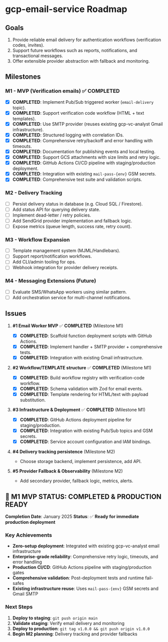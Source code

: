 # gcp-email-service Roadmap

## Goals

1. Provide reliable email delivery for authentication workflows (verification codes, invites).
2. Support future workflows such as reports, notifications, and transactional messages.
3. Offer extensible provider abstraction with fallback and monitoring.

## Milestones

### M1 - MVP (Verification emails) ✅ **COMPLETED**
- [x] **COMPLETED**: Implement Pub/Sub triggered worker (`email-delivery` topic).
- [x] **COMPLETED**: Support verification code workflow (HTML + text templates).
- [x] **COMPLETED**: Use SMTP provider (reuses existing gcp-vc-analyst Gmail infrastructure).
- [x] **COMPLETED**: Structured logging with correlation IDs.
- [x] **COMPLETED**: Comprehensive retry/backoff and error handling with timeouts.
- [x] **COMPLETED**: Documentation for publishing events and local testing.
- [x] **COMPLETED**: Support GCS attachments with size limits and retry logic.
- [x] **COMPLETED**: GitHub Actions CI/CD pipeline with staging/production deployment.
- [x] **COMPLETED**: Integration with existing `mail-pass-{env}` GSM secrets.
- [x] **COMPLETED**: Comprehensive test suite and validation scripts.

### M2 - Delivery Tracking
- [ ] Persist delivery status in database (e.g. Cloud SQL / Firestore).
- [ ] Add status API for querying delivery state.
- [ ] Implement dead-letter / retry policies.
- [ ] Add SendGrid provider implementation and fallback logic.
- [ ] Expose metrics (queue length, success rate, retry count).

### M3 - Workflow Expansion
- [ ] Template management system (MJML/Handlebars).
- [ ] Support report/notification workflows.
- [ ] Add CLI/admin tooling for ops.
- [ ] Webhook integration for provider delivery receipts.

### M4 - Messaging Extensions (Future)
- [ ] Evaluate SMS/WhatsApp workers using similar pattern.
- [ ] Add orchestration service for multi-channel notifications.

## Issues

1. **#1 Email Worker MVP** ✅ **COMPLETED** (Milestone M1)
   - [x] **COMPLETED**: Scaffold function deployment scripts with GitHub Actions.
   - [x] **COMPLETED**: Implement handler + SMTP provider + comprehensive tests.
   - [x] **COMPLETED**: Integration with existing Gmail infrastructure.

2. **#2 Workflow/TEMPLATE structure** ✅ **COMPLETED** (Milestone M1)
   - [x] **COMPLETED**: Build workflow registry with verification-code workflow.
   - [x] **COMPLETED**: Schema validation with Zod for email events.
   - [x] **COMPLETED**: Template rendering for HTML/text with payload substitution.

3. **#3 Infrastructure & Deployment** ✅ **COMPLETED** (Milestone M1)
   - [x] **COMPLETED**: GitHub Actions deployment pipeline for staging/production.
   - [x] **COMPLETED**: Integration with existing Pub/Sub topics and GSM secrets.
   - [x] **COMPLETED**: Service account configuration and IAM bindings.

4. **#4 Delivery tracking persistence** (Milestone M2)
   - Choose storage backend, implement persistence, add API.

5. **#5 Provider Fallback & Observability** (Milestone M2)
   - Add secondary provider, fallback logic, metrics, alerts.

## 🎯 **M1 MVP STATUS: COMPLETED & PRODUCTION READY**

**Completion Date**: January 2025
**Status**: ✅ **Ready for immediate production deployment**

### **Key Achievements**
- **Zero-setup deployment**: Integrated with existing gcp-vc-analyst email infrastructure
- **Enterprise-grade reliability**: Comprehensive retry logic, timeouts, and error handling
- **Production CI/CD**: GitHub Actions pipeline with staging/production gates
- **Comprehensive validation**: Post-deployment tests and runtime fail-safes
- **Existing infrastructure reuse**: Uses `mail-pass-{env}` GSM secrets and Gmail SMTP

### **Next Steps**
1. **Deploy to staging**: `git push origin main`
2. **Validate staging**: Verify email delivery and monitoring
3. **Deploy to production**: `git tag v1.0.0 && git push origin v1.0.0`
4. **Begin M2 planning**: Delivery tracking and provider fallbacks
